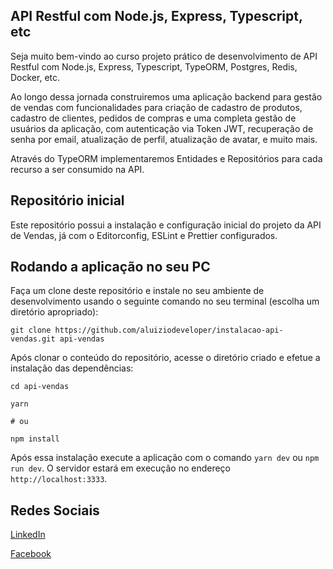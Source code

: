 
## API Restful com Node.js, Express, Typescript, etc

Seja muito bem-vindo ao curso projeto prático de desenvolvimento de API Restful com Node.js, Express, Typescript, TypeORM, Postgres, Redis, Docker, etc.

Ao longo dessa jornada construiremos uma aplicação backend para gestão de vendas com funcionalidades para criação de cadastro de produtos, cadastro de clientes, pedidos de compras e uma completa gestão de usuários da aplicação, com autenticação via Token JWT, recuperação de senha por email, atualização de perfil, atualização de avatar, e muito mais.

Através do TypeORM implementaremos Entidades e Repositórios para cada recurso a ser consumido na API.

## Repositório inicial

Este repositório possui a instalação e configuração inicial do projeto da API de Vendas, já com o Editorconfig, ESLint e Prettier configurados.

## Rodando a aplicação no seu PC

Faça um clone deste repositório e instale no seu ambiente de desenvolvimento usando o seguinte comando no seu terminal (escolha um diretório apropriado):

```
git clone https://github.com/aluiziodeveloper/instalacao-api-vendas.git api-vendas
```

Após clonar o conteúdo do repositório, acesse o diretório criado e efetue a instalação das dependências:

```
cd api-vendas

yarn

# ou

npm install
```

Após essa instalação execute a aplicação com o comando `yarn dev` ou `npm run dev`. O servidor estará em execução no endereço `http://localhost:3333`.

## Redes Sociais

[LinkedIn](https://www.linkedin.com/in/antonio-alexandre-cordeiro-santos-436a2020/)

[Facebook](https://www.facebook.com/alexandre.cordeiro.75)
